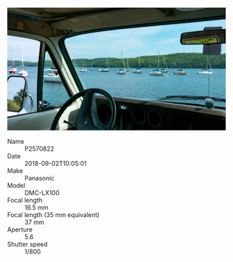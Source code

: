 [![P2570822](/photos/hd/P2570822.jpg)](/photos/full/P2570822.jpg?raw=true)

<dl>
  <dt>Name</dt>
  <dd>P2570822</dd>
  <dt>Date</dt>
  <dd>2018-09-02T10:05:01</dd>
  <dt>Make</dt>
  <dd>Panasonic</dd>
  <dt>Model</dt>
  <dd>DMC-LX100</dd>
  <dt>Focal length</dt>
  <dd>16.5 mm</dd>
  <dt>Focal length (35 mm equivalent)</dt>
  <dd>37 mm</dd>
  <dt>Aperture</dt>
  <dd>5.6</dd>
  <dt>Shutter speed</dt>
  <dd>1/800</dd>
</dl>
